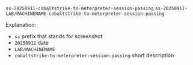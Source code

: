 `ss-20250911-cobaltstrike-to-meterpreter-session-passing`
`ss-20250911-LAB/MACHINENAME-cobaltstrike-to-meterpreter-session-passing`

Explanation:
- `ss` prefix that stands for screenshot
- `20250911` date 
- `LAB/MACHINENAME`
- `cobaltstrike-to-meterpreter-session-passing` short description